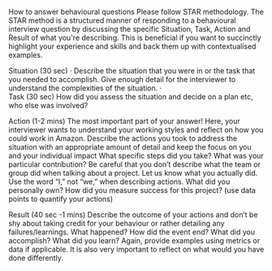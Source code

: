 How to answer behavioural questions
Please follow STAR methodology.
The STAR method is a structured manner of responding to a behavioural interview question by discussing the specific Situation, Task, Action and Result of what you're describing. This is beneficial if you want to succinctly highlight your experience and skills and back them up with contextualised examples.

Situation (30 sec)
·       Describe the situation that you were in or the task that you needed to accomplish. Give enough detail for the interviewer to understand the complexities of the situation.
·        
Task (30 sec)
How did you assess the situation and decide on a plan etc, who else was involved?

Action (1-2 mins)
The most important part of your answer! Here, your interviewer wants to understand your working styles and reflect on how you could work in Amazon.
Describe the actions you took to address the situation with an appropriate amount of detail and keep the focus on you and your individual impact
What specific steps did you take? What was your particular contribution? Be careful that you don’t describe what the team or group did when talking about a project. Let us know what you actually did. Use the word “I,” not “we,” when describing actions.
What did you personally own?
How did you measure success for this project? (use data points to quantify your actions)

Result (40 sec -1 mins)
Describe the outcome of your actions and don’t be shy about taking credit for your behaviour or rather detailing any failures/learnings. What happened? How did the event end? What did you accomplish? What did you learn? Again, provide examples using metrics or data if applicable. It is also very important to reflect on what would you have done differently.